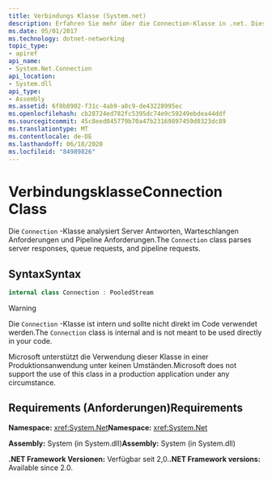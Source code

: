 ```yaml
---
title: Verbindungs Klasse (System.net)
description: Erfahren Sie mehr über die Connection-Klasse in .net. Diese Klasse analysiert Server Antworten, Warteschlangen Anforderungen und Pipeline Anforderungen. Sie befindet sich im System.NET-Namespace.
ms.date: 05/01/2017
ms.technology: dotnet-networking
topic_type:
- apiref
api_name:
- System.Net.Connection
api_location:
- System.dll
api_type:
- Assembly
ms.assetid: 6f0b8902-f31c-4ab9-a8c9-de43228995ec
ms.openlocfilehash: cb28724ed782fc5395dc74e9c59249ebdea44ddf
ms.sourcegitcommit: 45c8eed045779b70a47b23169897459d0323dc89
ms.translationtype: MT
ms.contentlocale: de-DE
ms.lasthandoff: 06/18/2020
ms.locfileid: "84989826"
---
```

# <a name="connection-class"></a><span data-ttu-id="b6f1a-105">Verbindungsklasse</span><span class="sxs-lookup"><span data-stu-id="b6f1a-105">Connection Class</span></span>

<span data-ttu-id="b6f1a-106">Die `Connection` -Klasse analysiert Server Antworten, Warteschlangen Anforderungen und Pipeline Anforderungen.</span><span class="sxs-lookup"><span data-stu-id="b6f1a-106">The `Connection` class parses server responses, queue requests, and pipeline requests.</span></span>

## <a name="syntax"></a><span data-ttu-id="b6f1a-107">Syntax</span><span class="sxs-lookup"><span data-stu-id="b6f1a-107">Syntax</span></span>
  
```csharp  
internal class Connection : PooledStream
```

> [!WARNING]
> <span data-ttu-id="b6f1a-108">Die `Connection` -Klasse ist intern und sollte nicht direkt im Code verwendet werden.</span><span class="sxs-lookup"><span data-stu-id="b6f1a-108">The `Connection` class is internal and is not meant to be used directly in your code.</span></span>
>
> <span data-ttu-id="b6f1a-109">Microsoft unterstützt die Verwendung dieser Klasse in einer Produktionsanwendung unter keinen Umständen.</span><span class="sxs-lookup"><span data-stu-id="b6f1a-109">Microsoft does not support the use of this class in a production application under any circumstance.</span></span>

## <a name="requirements"></a><span data-ttu-id="b6f1a-110">Requirements (Anforderungen)</span><span class="sxs-lookup"><span data-stu-id="b6f1a-110">Requirements</span></span>

<span data-ttu-id="b6f1a-111">**Namespace:** <xref:System.Net></span><span class="sxs-lookup"><span data-stu-id="b6f1a-111">**Namespace:** <xref:System.Net></span></span>

<span data-ttu-id="b6f1a-112">**Assembly:** System (in System.dll)</span><span class="sxs-lookup"><span data-stu-id="b6f1a-112">**Assembly:** System (in System.dll)</span></span>

<span data-ttu-id="b6f1a-113">**.NET Framework Versionen:** Verfügbar seit 2,0.</span><span class="sxs-lookup"><span data-stu-id="b6f1a-113">**.NET Framework versions:** Available since 2.0.</span></span>
